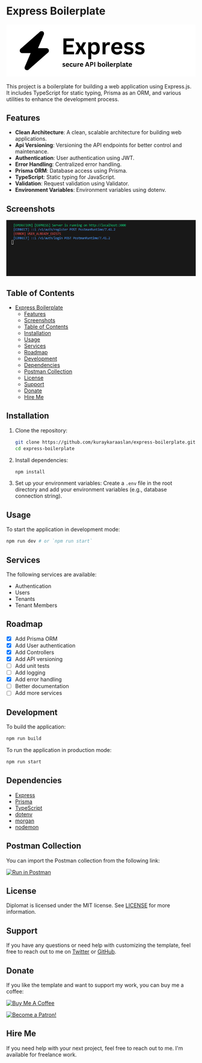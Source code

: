 # Express Boilerplate

![express](/public/logo.png)

This project is a boilerplate for building a web application using Express.js. It includes TypeScript for static typing, Prisma as an ORM, and various utilities to enhance the development process.

## Features
- **Clean Architecture**: A clean, scalable architecture for building web applications.
- **Api Versioning**: Versioning the API endpoints for better control and maintenance.
- **Authentication**: User authentication using JWT.
- **Error Handling**: Centralized error handling.
- **Prisma ORM**: Database access using Prisma.
- **TypeScript**: Static typing for JavaScript.
- **Validation**: Request validation using Validator.
- **Environment Variables**: Environment variables using dotenv.


## Screenshots

![screenshot](/public/screenshot.png)

## Table of Contents

- [Express Boilerplate](#express-boilerplate)
  - [Features](#features)
  - [Screenshots](#screenshots)
  - [Table of Contents](#table-of-contents)
  - [Installation](#installation)
  - [Usage](#usage)
  - [Services](#services)
  - [Roadmap](#roadmap)
  - [Development](#development)
  - [Dependencies](#dependencies)
  - [Postman Collection](#postman-collection)
  - [License](#license)
  - [Support](#support)
  - [Donate](#donate)
  - [Hire Me](#hire-me)

## Installation

1. Clone the repository:

   ```bash
   git clone https://github.com/kuraykaraaslan/express-boilerplate.git
   cd express-boilerplate
   ```

2. Install dependencies:

   ```bash
   npm install
   ```

3. Set up your environment variables:
   Create a `.env` file in the root directory and add your environment variables (e.g., database connection string).

## Usage

To start the application in development mode:

```bash
npm run dev # or `npm run start`
```

## Services

The following services are available:

- Authentication
- Users
- Tenants
- Tenant Members

## Roadmap

- [x] Add Prisma ORM
- [x] Add User authentication
- [x] Add Controllers
- [x] Add API versioning
- [ ] Add unit tests
- [ ] Add logging
- [x] Add error handling
- [ ] Better documentation
- [ ] Add more services

## Development

To build the application:

```bash
npm run build
```

To run the application in production mode:

```bash
npm run start
```

## Dependencies

- [Express](https://expressjs.com/)
- [Prisma](https://www.prisma.io/)
- [TypeScript](https://www.typescriptlang.org/)
- [dotenv](https://www.npmjs.com/package/dotenv)
- [morgan](https://www.npmjs.com/package/morgan)
- [nodemon](https://www.npmjs.com/package/nodemon)

## Postman Collection

You can import the Postman collection from the following link:

[![Run in Postman](https://run.pstmn.io/button.svg)](/static/V1.postman_collection.json)

## License

Diplomat is licensed under the MIT license. See [LICENSE](/LICENSE) for more information.

## Support

If you have any questions or need help with customizing the template, feel free to reach out to me on [Twitter](https://twitter.com/kuraykaraaslan) or [GitHub](https://github.com/kuraykaraaslan).

## Donate

If you like the template and want to support my work, you can buy me a coffee:

<a href="https://www.buymeacoffee.com/kuraykaraaslan" target="_blank"><img src="https://cdn.buymeacoffee.com/buttons/v2/default-yellow.png" alt="Buy Me A Coffee" style="height: 60px !important;width: 217px !important;" ></a>

<a href="https://www.patreon.com/kuraykaraaslan" target="_blank"><img src="https://c5.patreon.com/external/logo/become_a_patron_button.png" alt="Become a Patron!" style="height: 60px !important;width: 217px !important;" ></a>

## Hire Me

If you need help with your next project, feel free to reach out to me. I'm available for freelance work.
